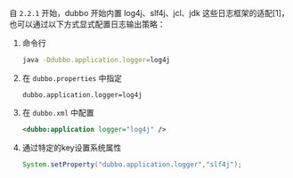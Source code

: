 自 `2.2.1` 开始，dubbo 开始内置 log4j、slf4j、jcl、jdk 这些日志框架的适配[1]，也可以通过以下方式显式配置日志输出策略：

1. 命令行

   ```sh
   java -Ddubbo.application.logger=log4j
   ```

2. 在 `dubbo.properties` 中指定

   ```properties
   dubbo.application.logger=log4j
   ```

3. 在 `dubbo.xml` 中配置

   ```xml
   <dubbo:application logger="log4j" />
   ```

4. 通过特定的key设置系统属性

   ```java
   System.setProperty("dubbo.application.logger","slf4j");
   ```

   